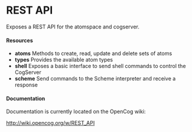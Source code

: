 REST API
========

Exposes a REST API for the atomspace and cogserver.

#### Resources

- **atoms** Methods to create, read, update and delete sets of atoms
- **types** Provides the available atom types
- **shell** Exposes a basic interface to send shell commands to control the CogServer
- **scheme** Send commands to the Scheme interpreter and receive a response

#### Documentation

Documentation is currently located on the OpenCog wiki:

http://wiki.opencog.org/w/REST_API
